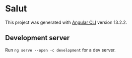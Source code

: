 # Salut

This project was generated with [Angular CLI](https://github.com/angular/angular-cli) version 13.2.2.

## Development server

Run `ng serve --open -c development` for a dev server.
